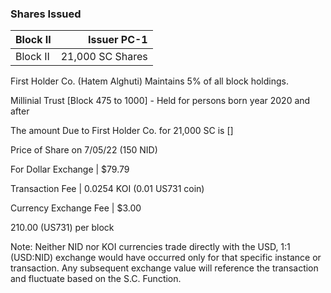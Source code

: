 
### Shares Issued

| Block II |  Issuer PC-1|
| :---           |          ---: |
| Block II    | 21,000 SC Shares    |


First Holder Co. (Hatem Alghuti) Maintains 5% of all block holdings. 

Millinial Trust [Block 475 to 1000] - Held for persons born year 2020 and after 

The amount Due to First Holder Co. for 21,000 SC is []

Price of Share on 7/05/22 (150 NID) 

For Dollar Exchange | $79.79

Transaction Fee | 0.0254 KOI (0.01 US731 coin)

Currency Exchange Fee | $3.00


210.00 (US731) per block



Note: Neither NID nor KOI currencies trade directly with the USD, 1:1 (USD:NID) exchange would have occurred only for that specific instance or transaction. Any subsequent exchange value will reference the transaction and fluctuate based on the S.C. Function.
